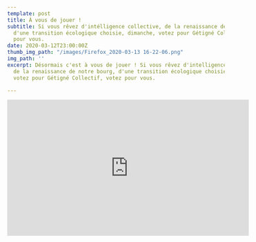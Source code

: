 ```yaml
---
template: post
title: À vous de jouer !
subtitle: Si vous rêvez d'intélligence collective, de la renaissance de notre bourg,
  d'une transition écologique choisie, dimanche, votez pour Gétigné Collectif, votez
  pour vous.
date: 2020-03-12T23:00:00Z
thumb_img_path: "/images/Firefox_2020-03-13 16-22-06.png"
img_path: ''
excerpt: Désormais c'est à vous de jouer ! Si vous rêvez d'intelligence collective,
  de la renaissance de notre bourg, d'une transition écologique choisie, dimanche,
  votez pour Gétigné Collectif, votez pour vous.

---
```

<iframe width="560" height="315" src="https://www.youtube-nocookie.com/embed/dU8ZPzEY6Qg" frameborder="0" allow="accelerometer; autoplay; encrypted-media; gyroscope; picture-in-picture" allowfullscreen></iframe>